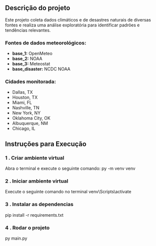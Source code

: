 ## Descrição do projeto

Este projeto coleta dados climáticos e de desastres naturais de diversas fontes e realiza uma análise exploratória para identificar padrões e tendências relevantes.

### Fontes de dados meteorológicos:
- **base_1:** OpenMeteo
- **base_2:** NOAA
- **base_3:** Meteostat
- **base_disaster:** NCDC NOAA
### Cidades monitorada:
- Dallas, TX
- Houston, TX
- Miami, FL
- Nashville, TN
- New York, NY
- Oklahoma City, OK
- Albuquerque, NM
- Chicago, IL


## Instruções para Execução

### 1 . Criar ambiente virtual
Abra o terminal e execute o seguinte comando:
py -m venv venv
### 2 . Iniciar ambiente virtual
Execute o seguinte comando no terminal
venv\Scripts\activate
### 3 . Instalar as dependencias  
pip install -r requirements.txt
### 4 . Rodar o projeto
py main.py